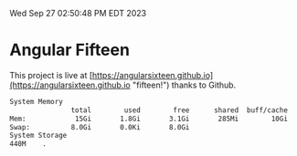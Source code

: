 Wed Sep 27 02:50:48 PM EDT 2023

# Angular Fifteen


This project is live at [https://angularsixteen.github.io](https://angularsixteen.github.io "fifteen!") thanks to Github.

```bash
System Memory
               total        used        free      shared  buff/cache   available
Mem:            15Gi       1.8Gi       3.1Gi       285Mi        10Gi        12Gi
Swap:          8.0Gi       0.0Ki       8.0Gi
System Storage
440M	.
```
